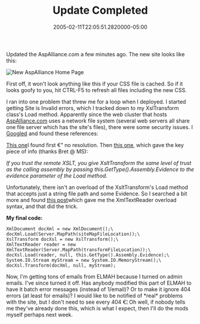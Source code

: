 ﻿---
title: Update Completed
date: "2005-02-11T22:05:51.2820000-05:00"
description: First off, it won't look anything like this if your CSS file is
featuredImage: /img/default-post-image.jpg
---

Updated the AspAlliance.com a few minutes ago. The new site looks like this:



![New AspAlliance Home Page](<>)



First off, it won't look anything like this if your CSS file is cached. So if it looks goofy to you, hit CTRL-F5 to refresh all files including the new CSS.

I ran into one problem that threw me for a loop when I deployed. I started getting Site is Invalid errors, which I tracked down to my XslTransform class's Load method. Apparently since the web cluster that hosts [AspAlliance.com](http://aspalliance.com/) uses a network file system (several web servers all share one file server which has the site's files), there were some security issues. I [Googled](http://google.com/) and found these references:

[This one](http://www.developersdex.com/vb/message.asp?p=1121&r=3803535)I found first €" no resolution. Then [this one](http://groups-beta.google.com/group/microsoft.public.dotnet.framework.aspnet/browse_thread/thread/a337ac052b2f431f/ce9d6acf38dce726?q=%22Invalid+Site%22+XslTransform&_done=%2Fgroups%3Fhl%3Den%26lr%3D%26q%3D%22Invalid+Site%22+XslTransform%26&_doneTitle=Back+to+Search&&d#ce9d6acf38dce726), which gave the key piece of info (thanks Bret @ MS):

*If you trust the remote XSLT, you give XsltTransform the same level of trust\
as the calling assembly by passing this.GetType().Assembly.Evidence to the\
evidence parameter of the Load method.*

Unfortunately, there isn't an overload of the XsltTransform's Load method that accepts just a string file path and some Evidence. So I searched a bit more and found [this post](http://fuzzysoftware.com/newsgroups.asp?action=showmsgs&group=microsoft.public.dotnet.xml&messid=26061)which gave me the XmlTextReader overload syntax, and that did the trick.

**My final code:**

```
XmlDocument docXml = new XmlDocument();\
docXml.Load(Server.MapPath(siteMapFileLocation));\
XslTransform docXsl = new XslTransform();\
XmlTextReader reader = new XmlTextReader(Server.MapPath(transformFileLocation));\
docXsl.Load(reader, null, this.GetType().Assembly.Evidence);\
System.IO.Stream myStream = new System.IO.MemoryStream();\
docXsl.Transform(docXml, null, myStream);
```

Now, I'm getting tons of emails from ELMAH because I turned on admin emails. I've since turned it off. Has anybody modified this part of ELMAH to have it batch error messages (instead of 1/email)? Or to make it ignore 404 errors (at least for emails)? I would like to be notified of \*real\* problems with the site, but I don't need to see every 404 €¦ Oh well, if nobody tells me they've already done this, which is what I expect, then I'll do the mods myself perhaps next week.


